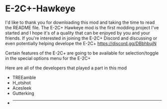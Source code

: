 # E-2C+-Hawkeye

I'd like to thank you for downloading this mod and taking the time to read the README file.
The E-2C+ Hawkeye mod is the first modding project I've started and I hope it's of a quality that can be enjoyed by you and your friends.
If you're interested in joining the E-2C+ Discord and discussing or even potentially helping develope the E-2C+ https://discord.gg/DBbhbujN

Certain features of the E-2C+ are going to be available for selection/toggle in the special options menu for the E-2C+

Here are all of the developers that played a part in this mod
- TREEamble
- H_otshot
- Acesleek
- Gutterking
- ___
